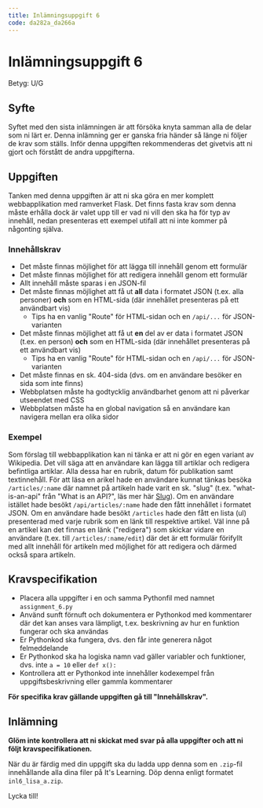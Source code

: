 ```yaml
---
title: Inlämningsuppgift 6
code: da282a_da266a
---
```


# Inlämningsuppgift 6

Betyg: U/G

## Syfte

Syftet med den sista inlämningen är att försöka knyta samman alla de delar som ni lärt er. Denna inlämning ger er ganska fria händer så länge ni följer de krav som ställs. Inför denna uppgiften rekommenderas det givetvis att ni gjort och förstått de andra uppgifterna.

## Uppgiften

Tanken med denna uppgiften är att ni ska göra en mer komplett webbapplikation med ramverket Flask. Det finns fasta krav som denna måste erhålla dock är valet upp till er vad ni vill den ska ha för typ av innehåll, nedan presenteras ett exempel utifall att ni inte kommer på någonting själva.

### Innehållskrav

* Det måste finnas möjlighet för att lägga till innehåll genom ett formulär
* Det måste finnas möjlighet för att redigera innehåll genom ett formulär
* Allt innehåll måste sparas i en JSON-fil
* Det måste finnas möjlighet att få ut **all** data i formatet JSON (t.ex. alla personer) **och** som en HTML-sida (där innehållet presenteras på ett användbart vis)
    * Tips ha en vanlig "Route" för HTML-sidan och en `/api/...` för JSON-varianten
* Det måste finnas möjlighet att få ut **en** del av er data i formatet JSON (t.ex. en person) **och** som en HTML-sida (där innehållet presenteras på ett användbart vis)
    * Tips ha en vanlig "Route" för HTML-sidan och en `/api/...` för JSON-varianten
* Det måste finnas en sk. 404-sida (dvs. om en användare besöker en sida som inte finns)
* Webbplatsen måste ha godtycklig användbarhet genom att ni påverkar utseendet med CSS
* Webbplatsen måste ha en global navigation så en användare kan navigera mellan era olika sidor

### Exempel

Som förslag till webbapplikation kan ni tänka er att ni gör en egen variant av Wikipedia. Det vill säga att en användare kan lägga till artiklar och redigera befintliga artiklar. Alla dessa har en rubrik, datum för publikation samt textinnehåll. För att läsa en arikel hade en användare kunnat tänkas besöka `/articles/:name` där namnet på artikeln hade varit en sk. "slug" (t.ex. "what-is-an-api" från "What is an API?", läs mer här [Slug](http://stackoverflow.com/questions/5574042/string-slugification-in-python)). Om en användare istället hade besökt `/api/articles/:name` hade den fått innehållet i formatet JSON. Om en användare hade besökt `/articles` hade den fått en lista (ul) presenterad med varje rubrik som en länk till respektive artikel. Väl inne på en artikel kan det finnas en länk ("redigera") som skickar vidare en användare (t.ex. till `/articles/:name/edit`) där det är ett formulär förifyllt med allt innehåll för artikeln med möjlighet för att redigera och därmed också spara artikeln.

## Kravspecifikation

* Placera alla uppgifter i en och samma Pythonfil med namnet `assignment_6.py`
* Använd sunft förnuft och dokumentera er Pythonkod med kommentarer där det kan anses vara lämpligt, t.ex. beskrivning av hur en funktion fungerar och ska användas
* Er Pythonkod ska fungera, dvs. den får inte generera något felmeddelande
* Er Pythonkod ska ha logiska namn vad gäller variabler och funktioner, dvs. inte `a = 10` eller `def x():`
* Kontrollera att er Pythonkod inte innehåller kodexempel från uppgiftsbeskrivning eller gammla kommentarer

**För specifika krav gällande uppgiften gå till "Innehållskrav".**

## Inlämning

**Glöm inte kontrollera att ni skickat med svar på alla uppgifter och att ni följt kravspecifikationen.**

När du är färdig med din uppgift ska du ladda upp denna som en `.zip`-fil innehållande alla dina filer på It's Learning. Döp denna enligt formatet `inl6_lisa_a.zip`.

Lycka till!
